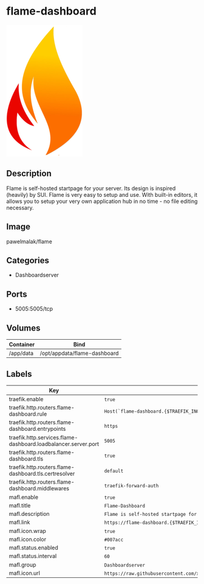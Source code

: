 # flame-dashboard

![Logo](images/flamedashboard.png)

## Description
Flame is self\-hosted startpage for your server. Its design is inspired (heavily) by SUI. Flame is very easy to setup and use. With built\-in editors, it allows you to setup your very own application hub in no time \- no file editing necessary.

## Image
pawelmalak/flame

## Categories
- Dashboardserver

## Ports
- 5005:5005/tcp

## Volumes
| Container | Bind |
|-----------|------|
| /app/data | /opt/appdata/flame-dashboard |

## Labels
| Key | Value |
|-----|-------|
| traefik.enable | ```true``` |
| traefik.http.routers.flame-dashboard.rule | ```Host(`flame-dashboard.{$TRAEFIK_INGRESS_DOMAIN}`)``` |
| traefik.http.routers.flame-dashboard.entrypoints | ```https``` |
| traefik.http.services.flame-dashboard.loadbalancer.server.port | ```5005``` |
| traefik.http.routers.flame-dashboard.tls | ```true``` |
| traefik.http.routers.flame-dashboard.tls.certresolver | ```default``` |
| traefik.http.routers.flame-dashboard.middlewares | ```traefik-forward-auth``` |
| mafl.enable | ```true``` |
| mafl.title | ```Flame-Dashboard``` |
| mafl.description | ```Flame is self-hosted startpage for your server.``` |
| mafl.link | ```https://flame-dashboard.{$TRAEFIK_INGRESS_DOMAIN}``` |
| mafl.icon.wrap | ```true``` |
| mafl.icon.color | ```#007acc``` |
| mafl.status.enabled | ```true``` |
| mafl.status.interval | ```60``` |
| mafl.group | ```Dashboardserver``` |
| mafl.icon.url | ```https://raw.githubusercontent.com/xneo1/portainer_templates/master/Images/flame.png``` |

